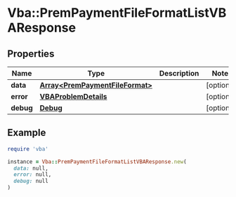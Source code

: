# Vba::PremPaymentFileFormatListVBAResponse

## Properties

| Name | Type | Description | Notes |
| ---- | ---- | ----------- | ----- |
| **data** | [**Array&lt;PremPaymentFileFormat&gt;**](PremPaymentFileFormat.md) |  | [optional] |
| **error** | [**VBAProblemDetails**](VBAProblemDetails.md) |  | [optional] |
| **debug** | [**Debug**](Debug.md) |  | [optional] |

## Example

```ruby
require 'vba'

instance = Vba::PremPaymentFileFormatListVBAResponse.new(
  data: null,
  error: null,
  debug: null
)
```

